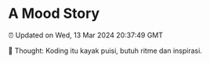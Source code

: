 # A Mood Story

⏰ Updated on Wed, 13 Mar 2024 20:37:49 GMT

💭 Thought: Koding itu kayak puisi, butuh ritme dan inspirasi.

